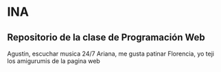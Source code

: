 # INA

## Repositorio de la clase de Programación Web

Agustin, escuchar musica 24/7
Ariana, me gusta patinar
Florencia, yo teji los amigurumis de la pagina web
